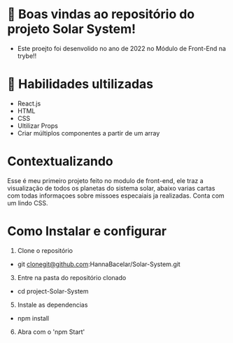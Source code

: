   
  #  📝 Boas vindas ao repositório do projeto Solar System!

- Este proejto foi desenvolido no ano de 2022 no Módulo de Front-End na trybe!!

# 🚦 Habilidades ultilizadas 
- React.js
- HTML 
- CSS 
- Ultilizar Props
- Criar múltiplos componentes a partir de um array


# Contextualizando
Esse  é meu primeiro projeto  feito no modulo de front-end, ele traz a visualização de todos os planetas do sistema solar, abaixo varias cartas com todas informaçoes sobre missoes especaiais ja realizadas. Conta com um lindo CSS.

# Como Instalar  e configurar 
  1. Clone o repositório
  - git  clonegit@github.com:HannaBacelar/Solar-System.git
  3. Entre na pasta do repositório clonado
  - cd project-Solar-System
  5. Instale as dependencias 
   - npm install 
  6. Abra com o 'npm Start'

